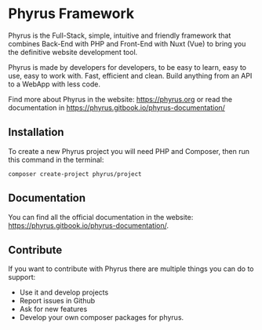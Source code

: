 ﻿# Phyrus Framework

Phyrus is the Full-Stack, simple, intuitive and friendly framework that combines Back-End with PHP and Front-End with Nuxt (Vue) to bring you the definitive website development tool.

Phyrus is made by developers for developers, to be easy to learn, easy to use, easy to work with. Fast, efficient and clean. Build anything from an API to a WebApp with less code.

Find more about Phyrus in the website: https://phyrus.org or read the documentation in https://phyrus.gitbook.io/phyrus-documentation/ 

## Installation

To create a new Phyrus project you will need PHP and Composer, then run this command in the terminal:

    composer create-project phyrus/project
    

## Documentation

You can find all the official documentation in the website: https://phyrus.gitbook.io/phyrus-documentation/.


## Contribute

If you want to contribute with Phyrus there are multiple things you can do to support:

 - Use it and develop projects
 - Report issues in Github
 - Ask for new features
 - Develop your own composer packages for phyrus.

